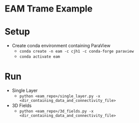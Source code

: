 # EAM Trame Example


# Setup

* Create conda environment containing ParaView
  * `conda create -n eam -c cjh1 -c conda-forge paraview`
  * `conda activate eam`

# Run

* Single Layer
  * `python <eam_repo>/single_layer.py -x <dir_containing_data_and_connectivity_file>`
* 3D Fields
  * `python <eam_repo>/3d_fields.py -x <dir_containing_data_and_connectivity_file>`